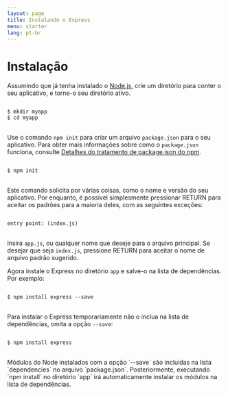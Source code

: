 ```yaml
---
layout: page
title: Instalando o Express
menu: starter
lang: pt-br
---
```

<!---
 Copyright (c) 2016 StrongLoop, IBM, and Express Contributors
 License: MIT
-->

# Instalação

Assumindo que já tenha instalado o [Node.js](https://nodejs.org/), crie um diretório
para conter o seu aplicativo, e torne-o seu diretório ativo.


<pre>
<code class="language-sh" translate="no">
$ mkdir myapp
$ cd myapp
</code>
</pre>

Use o comando `npm init` para criar um arquivo `package.json` para o seu aplicativo.
Para obter mais informações sobre como o `package.json` funciona,
consulte [Detalhes do tratamento de package.json do npm](https://docs.npmjs.com/files/package.json).

<pre>
<code class="language-sh" translate="no">
$ npm init
</code>
</pre>

Este comando solicita por várias coisas, como o nome e versão do seu aplicativo.
Por enquanto, é possível simplesmente pressionar RETURN para aceitar
os padrões para a maioria deles, com as seguintes exceções:


<pre>
<code class="language-sh" translate="no">
entry point: (index.js)
</code>
</pre>

Insira `app.js`, ou qualquer nome que deseje
para o arquivo principal. Se desejar que seja `index.js`, pressione RETURN para aceitar o nome de
arquivo padrão sugerido.

Agora instale o Express no diretório `app`
e salve-o na lista de dependências. Por exemplo:

<pre>
<code class="language-sh" translate="no">
$ npm install express --save
</code>
</pre>

Para instalar o Express temporariamente não o inclua na lista
de dependências, omita a opção `--save`:

<pre>
<code class="language-sh" translate="no">
$ npm install express
</code>
</pre>

<div class="doc-box doc-info" markdown="1">
Módulos do Node instalados com a opção `--save`
são incluídas na lista `dependencies` no arquivo
`package.json`.
Posteriormente, executando `npm install` no diretório
`app` irá automaticamente instalar os módulos na
lista de dependências.
</div>

